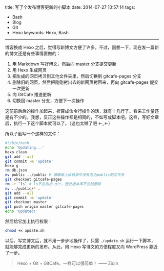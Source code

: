 title: 写了个发布博客更新的小脚本
date: 2014-07-27 13:57:14
tags:
- Bash
- Blog
- Git
- Hexo
keywords: Hexo, Bash
---

博客换成 Hexo 之后，觉得写新博文方便了许多。不过，回想一下，现在发一篇新的博文还是有些事情要做的：

1. 用 Markdown 写好博文，然后向 master 分支提交更新
2. 用 Hexo 生成网页
3. 把生成的网页拷贝到其他文件夹里，然后切换到 gitcafe-pages 分支
4. 删除旧的网页，然后把刚刚拷出去的新网页拷回来，再向 gitcafe-pages 提交一次更新
5. 向 GitCafe 推送更新
6. 切换回 master 分支，方便下一次操作

这前前后后的操作加起来，折算成命令行操作的话，就有十几行了。看来工作量还是有不少的。我想，反正这些操作都是相同的，不如写成脚本吧。这样，写好文章后，执行一下这个脚本就可以了。（这也太懒了吧 ←_←）

所以子勤写一个这样的文件：

<!-- more -->

``` bash update.sh https://gitcafe.com/ziqin/ziqin/blob/master/update.sh Download
#!/bin/bash
echo 'Updating...'
hexo clean
git add --all
git commit -m 'update'
hexo g
rm db.json
mv public ../public # 请确保上级目录中没有名为public的文件夹
git checkout gitcafe-pages
rm -r `ls` # ls不会列出.git，因此版本库不会被删除
mv ../public/* .
git add --all
git commit -m 'update'
git checkout master
git push origin master gitcafe-pages
echo 'Updated!'
```

然后给它加上执行权限：

``` bash
chmod +x update.sh
```

以后，写完博文后，就不用一步步地操作了，只需 `./update.sh` 运行一下脚本，就能够完成更新的发布。从此，用 Hexo 写博文的方便程度又向 WordPress 靠近了一步。

> Hexo + Git + GitCafe，一样可以很简单！ —— Ziqin